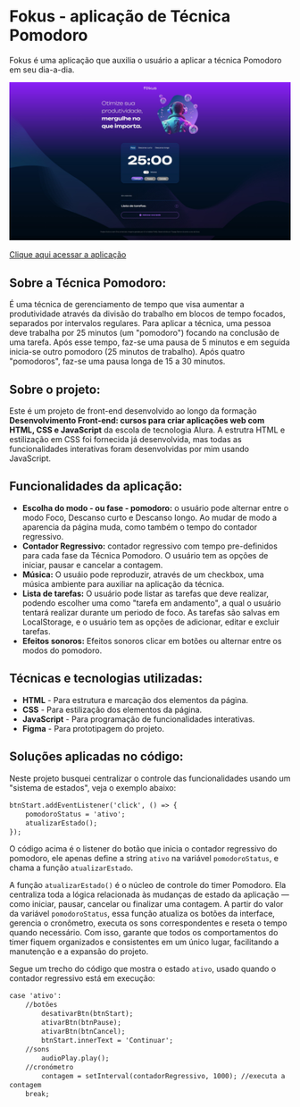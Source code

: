# Fokus - aplicação de Técnica Pomodoro

Fokus é uma aplicação que auxilia o usuário a aplicar a técnica Pomodoro em seu dia-a-dia.

![Fokus](./fokus.jpg)

[Clique aqui acessar a aplicação](https://thyagoramon.github.io/fokus-pomodoro/)

## Sobre a Técnica Pomodoro:
É uma técnica de gerenciamento de tempo que visa aumentar a produtividade através da divisão do trabalho em blocos de tempo focados, separados por intervalos regulares. Para aplicar a técnica, uma pessoa deve trabalha por 25 minutos (um "pomodoro") focando na conclusão de uma tarefa. Após esse tempo, faz-se uma pausa de 5 minutos e em seguida inicia-se outro pomodoro (25 minutos de trabalho). Após quatro "pomodoros", faz-se uma pausa longa de 15 a 30 minutos.

## Sobre o projeto:
Este é um projeto de front-end desenvolvido ao longo da formação **Desenvolvimento Front-end: cursos para criar aplicações web com HTML, CSS e JavaScript** da escola de tecnologia Alura. A estrutra HTML e estilização em CSS foi fornecida já desenvolvida, mas todas as funcionalidades interativas foram desenvolvidas por mim usando JavaScript.

## Funcionalidades da aplicação:
- **Escolha do modo - ou fase - pomodoro:** o usuário pode alternar entre o modo Foco, Descanso curto e Descanso longo. Ao mudar de modo a aparencia da página muda, como também o tempo do contador regressivo.
- **Contador Regressivo:** contador regressivo com tempo pre-definidos para cada fase da Técnica Pomodoro. O usuário tem as opções de iniciar, pausar e cancelar a contagem.
- **Música:** O usuáio pode reproduzir, através de um checkbox, uma música ambiente para auxiliar na aplicação da técnica.
- **Lista de tarefas:** O usuário pode listar as tarefas que deve realizar, podendo escolher uma como "tarefa em andamento", a qual o usuário tentará realizar durante um periodo de foco. As tarefas são salvas em LocalStorage, e o usuário tem as opções de adicionar, editar e excluir tarefas.
- **Efeitos sonoros:** Efeitos sonoros clicar em botões ou alternar entre os modos do pomodoro.

## Técnicas e tecnologias utilizadas:
- **HTML** - Para estrutura e marcação dos elementos da página.
- **CSS** - Para estilização dos elementos da página.
- **JavaScript** - Para programação de funcionalidades interativas.
- **Figma** - Para prototipagem do projeto.

## Soluções aplicadas no código:
Neste projeto busquei centralizar o controle das funcionalidades usando um "sistema de estados", veja o exemplo abaixo:
```
btnStart.addEventListener('click', () => {
	pomodoroStatus = 'ativo';
	atualizarEstado();
});
```

O código acima é o listener do botão que inicia o contador regressivo do pomodoro, ele apenas define a string `ativo` na variável `pomodoroStatus`, e chama a função `atualizarEstado`.

A função `atualizarEstado()` é o núcleo de controle do timer Pomodoro. Ela centraliza toda a lógica relacionada às mudanças de estado da aplicação — como iniciar, pausar, cancelar ou finalizar uma contagem. A partir do valor da variável `pomodoroStatus`, essa função atualiza os botões da interface, gerencia o cronômetro, executa os sons correspondentes e reseta o tempo quando necessário. Com isso, garante que todos os comportamentos do timer fiquem organizados e consistentes em um único lugar, facilitando a manutenção e a expansão do projeto.

Segue um trecho do código que mostra o estado `ativo`, usado quando o contador regressivo está em execução:
```
case 'ativo':
	//botões
		desativarBtn(btnStart);
		ativarBtn(btnPause);
		ativarBtn(btnCancel);
		btnStart.innerText = 'Continuar';
	//sons
		audioPlay.play();
	//cronómetro
		contagem = setInterval(contadorRegressivo, 1000); //executa a contagem
	break;
```
 
